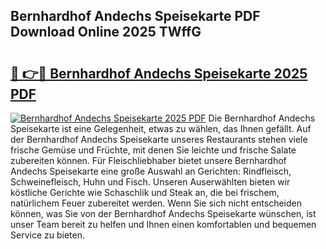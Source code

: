 ## Bernhardhof Andechs Speisekarte PDF Download Online 2025 TWffG

# <h2><a href="http://gcck5g3.nevu.top/?p=Bernhardhof+Andechs+Speisekarte">🔗 👉🔴 Bernhardhof Andechs Speisekarte 2025 PDF</a></h2>

[![Bernhardhof Andechs Speisekarte 2025 PDF](https://i.imgur.com/dBaPXMq.png)](http://gcck5g3.nevu.top/?p=Bernhardhof+Andechs+Speisekarte)
Die Bernhardhof Andechs Speisekarte ist eine Gelegenheit, etwas zu wählen, das Ihnen gefällt. Auf der Bernhardhof Andechs Speisekarte unseres Restaurants stehen viele frische Gemüse und Früchte, mit denen Sie leichte und frische Salate zubereiten können. Für Fleischliebhaber bietet unsere Bernhardhof Andechs Speisekarte eine große Auswahl an Gerichten: Rindfleisch, Schweinefleisch, Huhn und Fisch. Unseren Auserwählten bieten wir köstliche Gerichte wie Schaschlik und Steak an, die bei frischem, natürlichem Feuer zubereitet werden. Wenn Sie sich nicht entscheiden können, was Sie von der Bernhardhof Andechs Speisekarte wünschen, ist unser Team bereit zu helfen und Ihnen einen komfortablen und bequemen Service zu bieten.
